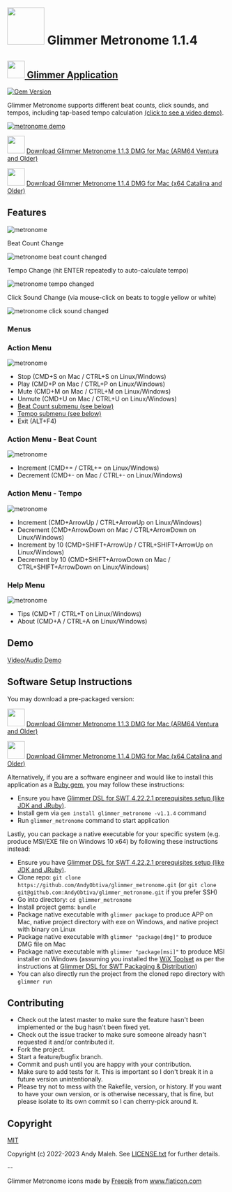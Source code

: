 # <img src="https://raw.githubusercontent.com/AndyObtiva/glimmer_metronome/master/icons/linux/Glimmer%20Metronome.png" height=85 /> Glimmer Metronome 1.1.4
## [<img src="https://raw.githubusercontent.com/AndyObtiva/glimmer/master/images/glimmer-logo-hi-res.png" height=40 /> Glimmer Application](https://github.com/AndyObtiva/glimmer-dsl-swt)
[![Gem Version](https://badge.fury.io/rb/glimmer_metronome.svg)](http://badge.fury.io/rb/glimmer_metronome)

Glimmer Metronome supports different beat counts, click sounds, and tempos, including tap-based tempo calculation [(click to see a video demo)](https://raw.githubusercontent.com/AndyObtiva/glimmer_metronome/master/screenshots/glimmer-metronome.mp4).

[![metronome demo](https://raw.githubusercontent.com/AndyObtiva/glimmer_metronome/master/screenshots/glimmer-metronome.gif)](https://raw.githubusercontent.com/AndyObtiva/glimmer_metronome/master/screenshots/glimmer-metronome.mp4)

<img src="https://raw.githubusercontent.com/AndyObtiva/glimmer_metronome/master/icons/linux/Glimmer%20Metronome.png" height=40 /> [Download Glimmer Metronome 1.1.3 DMG for Mac (ARM64 Ventura and Older)](https://www.dropbox.com/s/pwwpdj3sjggqokz/Glimmer%20Metronome-1.1.3-arm64.dmg?dl=1)

<img src="https://raw.githubusercontent.com/AndyObtiva/glimmer_metronome/master/icons/linux/Glimmer%20Metronome.png" height=40 /> [Download Glimmer Metronome 1.1.4 DMG for Mac (x64 Catalina and Older)](https://www.dropbox.com/s/rnlh0nv9gj9ntuh/Glimmer%20Metronome-1.1.4.dmg?dl=1)

## Features

![metronome](https://raw.githubusercontent.com/AndyObtiva/glimmer_metronome/master/screenshots/glimmer-metronome.png)

Beat Count Change

![metronome beat count changed](https://raw.githubusercontent.com/AndyObtiva/glimmer_metronome/master/screenshots/glimmer-metronome-beat-count-changed.png)

Tempo Change (hit ENTER repeatedly to auto-calculate tempo)

![metronome tempo changed](https://raw.githubusercontent.com/AndyObtiva/glimmer_metronome/master/screenshots/glimmer-metronome-tempo-changed.png)

Click Sound Change (via mouse-click on beats to toggle yellow or white)

![metronome click sound changed](https://raw.githubusercontent.com/AndyObtiva/glimmer_metronome/master/screenshots/glimmer-metronome-up-beats-changed.png)

### Menus

### Action Menu

![metronome](https://raw.githubusercontent.com/AndyObtiva/glimmer_metronome/master/screenshots/glimmer-metronome-menu-action.png)

- Stop (CMD+S on Mac / CTRL+S on Linux/Windows)
- Play (CMD+P on Mac / CTRL+P on Linux/Windows)
- Mute (CMD+M on Mac / CTRL+M on Linux/Windows)
- Unmute (CMD+U on Mac / CTRL+U on Linux/Windows)
- [Beat Count submenu (see below)](#action-menu---beat-count)
- [Tempo submenu (see below)](#action-menu---tempo)
- Exit (ALT+F4)

### Action Menu - Beat Count

![metronome](https://raw.githubusercontent.com/AndyObtiva/glimmer_metronome/master/screenshots/glimmer-metronome-menu-action-beat-count.png)

- Increment (CMD+= / CTRL+= on Linux/Windows)
- Decrement (CMD+- on Mac / CTRL+- on Linux/Windows)

### Action Menu - Tempo

![metronome](https://raw.githubusercontent.com/AndyObtiva/glimmer_metronome/master/screenshots/glimmer-metronome-menu-action-tempo.png)

- Increment (CMD+ArrowUp / CTRL+ArrowUp on Linux/Windows)
- Decrement (CMD+ArrowDown on Mac / CTRL+ArrowDown on Linux/Windows)
- Increment by 10 (CMD+SHIFT+ArrowUp / CTRL+SHIFT+ArrowUp on Linux/Windows)
- Decrement by 10 (CMD+SHIFT+ArrowDown on Mac / CTRL+SHIFT+ArrowDown on Linux/Windows)

### Help Menu

![metronome](https://raw.githubusercontent.com/AndyObtiva/glimmer_metronome/master/screenshots/glimmer-metronome-menu-help.png)

- Tips (CMD+T / CTRL+T on Linux/Windows)
- About (CMD+A / CTRL+A on Linux/Windows)


## Demo

[Video/Audio Demo](https://raw.githubusercontent.com/AndyObtiva/glimmer_metronome/master/screenshots/glimmer-metronome.mp4)

## Software Setup Instructions

You may download a pre-packaged version:

<img src="https://raw.githubusercontent.com/AndyObtiva/glimmer_metronome/master/icons/linux/Glimmer%20Metronome.png" height=40 /> [Download Glimmer Metronome 1.1.3 DMG for Mac (ARM64 Ventura and Older)](https://www.dropbox.com/s/pwwpdj3sjggqokz/Glimmer%20Metronome-1.1.3-arm64.dmg?dl=1)

<img src="https://raw.githubusercontent.com/AndyObtiva/glimmer_metronome/master/icons/linux/Glimmer%20Metronome.png" height=40 /> [Download Glimmer Metronome 1.1.4 DMG for Mac (x64 Catalina and Older)](https://www.dropbox.com/s/rnlh0nv9gj9ntuh/Glimmer%20Metronome-1.1.4.dmg?dl=1)

Alternatively, if you are a software engineer and would like to install this application as a [Ruby gem](https://guides.rubygems.org/what-is-a-gem/), you may follow these instructions:

- Ensure you have [Glimmer DSL for SWT 4.22.2.1 prerequisites setup (like JDK and JRuby)](https://github.com/AndyObtiva/glimmer-dsl-swt/tree/v4.22.2.1#pre-requisites).
- Install gem via `gem install glimmer_metronome -v1.1.4` command
- Run `glimmer_metronome` command to start application

Lastly, you can package a native executable for your specific system (e.g. produce MSI/EXE file on Windows 10 x64) by following these instructions instead:
- Ensure you have [Glimmer DSL for SWT 4.22.2.1 prerequisites setup (like JDK and JRuby)](https://github.com/AndyObtiva/glimmer-dsl-swt/tree/v4.22.2.1#pre-requisites).
- Clone repo: `git clone https://github.com/AndyObtiva/glimmer_metronome.git` (or `git clone git@github.com:AndyObtiva/glimmer_metronome.git` if you prefer SSH)
- Go into directory: `cd glimmer_metronome`
- Install project gems: `bundle`
- Package native executable with `glimmer package` to produce APP on Mac, native project directory with exe on Windows, and native project with binary on Linux
- Package native executable with `glimmer "package[dmg]"` to produce DMG file on Mac
- Package native executable with `glimmer "package[msi]"` to produce MSI installer on Windows (assuming you installed the [WiX Toolset](https://wixtoolset.org/) as per the instructions at [Glimmer DSL for SWT Packaging & Distribution](https://github.com/AndyObtiva/glimmer-dsl-swt/blob/master/docs/reference/GLIMMER_PACKAGING_AND_DISTRIBUTION.md))
- You can also directly run the project from the cloned repo directory with `glimmer run`

## Contributing

-   Check out the latest master to make sure the feature hasn't been
    implemented or the bug hasn't been fixed yet.
-   Check out the issue tracker to make sure someone already hasn't
    requested it and/or contributed it.
-   Fork the project.
-   Start a feature/bugfix branch.
-   Commit and push until you are happy with your contribution.
-   Make sure to add tests for it. This is important so I don't break it
    in a future version unintentionally.
-   Please try not to mess with the Rakefile, version, or history. If
    you want to have your own version, or is otherwise necessary, that
    is fine, but please isolate to its own commit so I can cherry-pick
    around it.

## Copyright

[MIT](LICENSE.txt)

Copyright (c) 2022-2023 Andy Maleh. See [LICENSE.txt](LICENSE.txt) for further details.

--

Glimmer Metronome icons made by <a href="https://www.flaticon.com/authors/freepik" title="Freepik">Freepik</a> from <a href="https://www.flaticon.com/" title="Flaticon">www.flaticon.com</a>
